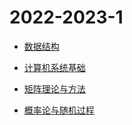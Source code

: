 # 2022-2023-1

- [数据结构](https://github.com/Aliaxy/BUPT/tree/main/2022-2023-1/数据结构)

- [计算机系统基础](https://github.com/Aliaxy/BUPT/tree/main/2022-2023-1/计算机系统基础)

- [矩阵理论与方法](https://github.com/Aliaxy/BUPT/tree/main/2022-2023-1/矩阵理论与方法)

- [概率论与随机过程](https://github.com/Aliaxy/BUPT/tree/main/2022-2023-1/概率论与随机过程)
